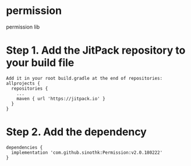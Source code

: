 # permission
permission lib

# Step 1. Add the JitPack repository to your build file
    Add it in your root build.gradle at the end of repositories:
    allprojects {
      repositories {
        ...
        maven { url 'https://jitpack.io' }
      }
    }
# Step 2. Add the dependency
    dependencies {
      implementation 'com.github.sinothk:Permission:v2.0.180222'
    }
